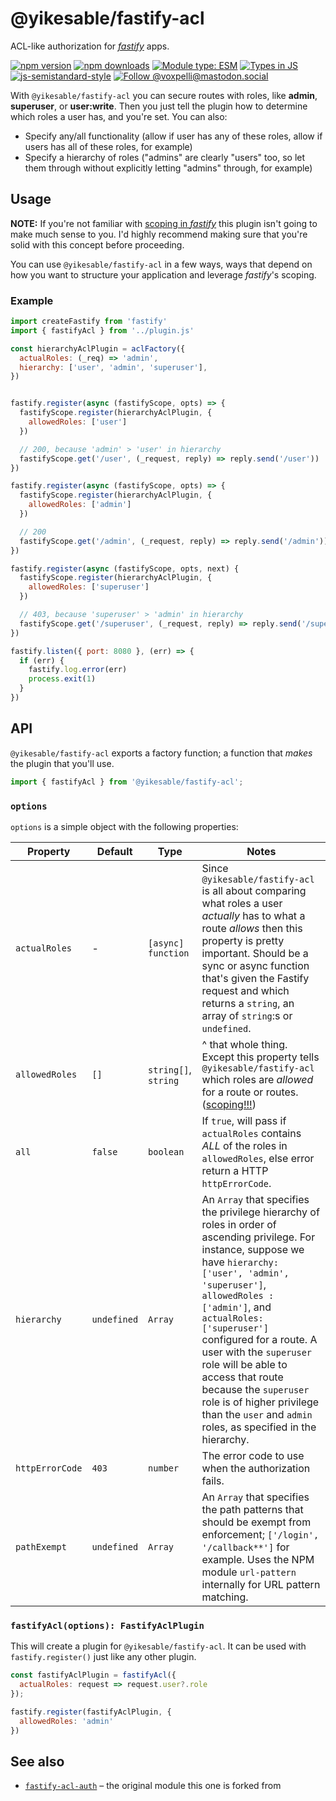 # @yikesable/fastify-acl

ACL-like authorization for [*fastify*](https://fastify.io) apps.

[![npm version](https://img.shields.io/npm/v/@yikesable/fastify-acl.svg?style=flat)](https://www.npmjs.com/package/@yikesable/fastify-acl)
[![npm downloads](https://img.shields.io/npm/dm/@yikesable/fastify-acl.svg?style=flat)](https://www.npmjs.com/package/@yikesable/fastify-acl)
[![Module type: ESM](https://img.shields.io/badge/module%20type-esm-brightgreen)](https://github.com/voxpelli/badges-cjs-esm)
[![Types in JS](https://img.shields.io/badge/types_in_js-yes-brightgreen)](https://github.com/voxpelli/types-in-js)
[![js-semistandard-style](https://img.shields.io/badge/code%20style-semistandard-brightgreen.svg)](https://github.com/voxpelli/eslint-config)
[![Follow @voxpelli@mastodon.social](https://img.shields.io/mastodon/follow/109247025527949675?domain=https%3A%2F%2Fmastodon.social&style=social)](https://mastodon.social/@voxpelli)

With `@yikesable/fastify-acl` you can secure routes with roles, like **admin**, **superuser**, or **user:write**.  Then you just tell the plugin how to determine which roles a user has, and you're set.  You can also:

* Specify any/all functionality (allow if user has any of these roles, allow if users has all of these roles, for example)
* Specify a hierarchy of roles ("admins" are clearly "users" too, so let them through without explicitly letting "admins" through, for example)

## Usage

**NOTE:** If you're not familiar with [scoping in *fastify*](https://www.fastify.io/docs/master/Plugins/) this plugin isn't going to make much sense to you.  I'd highly recommend making sure that you're solid with this concept before proceeding.

You can use `@yikesable/fastify-acl` in a few ways, ways that depend on how you want to structure your application and leverage *fastify*'s scoping.

### Example

```js
import createFastify from 'fastify'
import { fastifyAcl } from '../plugin.js'

const hierarchyAclPlugin = aclFactory({
  actualRoles: (_req) => 'admin',
  hierarchy: ['user', 'admin', 'superuser'],
})


fastify.register(async (fastifyScope, opts) => {
  fastifyScope.register(hierarchyAclPlugin, {
    allowedRoles: ['user']
  })

  // 200, because 'admin' > 'user' in hierarchy
  fastifyScope.get('/user', (_request, reply) => reply.send('/user'))
})

fastify.register(async (fastifyScope, opts) => {
  fastifyScope.register(hierarchyAclPlugin, {
    allowedRoles: ['admin']
  })

  // 200
  fastifyScope.get('/admin', (_request, reply) => reply.send('/admin'))
})

fastify.register(async (fastifyScope, opts, next) {
  fastifyScope.register(hierarchyAclPlugin, {
    allowedRoles: ['superuser']
  })

  // 403, because 'superuser' > 'admin' in hierarchy
  fastifyScope.get('/superuser', (_request, reply) => reply.send('/superuser'))
})

fastify.listen({ port: 8080 }, (err) => {
  if (err) {
    fastify.log.error(err)
    process.exit(1)
  }
})

```

## API

`@yikesable/fastify-acl` exports a factory function; a function that _makes_ the plugin that you'll use.

```js
import { fastifyAcl } from '@yikesable/fastify-acl';
```

### `options`

`options` is a simple object with the following properties:

| Property | Default | Type | Notes |
| --- | --- | --- | --- |
| `actualRoles` | - | `[async] function` | Since `@yikesable/fastify-acl` is all about comparing what roles a user _actually_ has to what a route _allows_ then this property is pretty important.  Should be a sync or async function that's given the Fastify request and which returns a `string`, an array of `string`:s or `undefined`. |
| `allowedRoles` | `[]` | `string[]`, `string`  | ^ that whole thing.  Except this property tells `@yikesable/fastify-acl` which roles are _allowed_ for a route or routes. ([scoping!!!](https://www.fastify.io/docs/latest/Plugins/)) |
| `all` | `false` | `boolean` | If `true`, will pass if `actualRoles` contains _ALL_ of the roles in `allowedRoles`, else error return a HTTP `httpErrorCode`. |
| `hierarchy` | `undefined` | `Array` | An `Array` that specifies the privilege hierarchy of roles in order of ascending privilege. For instance, suppose we have `hierarchy: ['user', 'admin', 'superuser']`, `allowedRoles : ['admin']`, and `actualRoles: ['superuser']` configured for a route.  A user with the `superuser` role will be able to access that route because the `superuser` role is of higher privilege than the `user` and `admin` roles, as specified in the hierarchy. |
| `httpErrorCode` | `403` | `number` | The error code to use when the authorization fails. |
| `pathExempt` | `undefined` | `Array` | An `Array` that specifies the path patterns that should be exempt from enforcement; `['/login', '/callback**']` for example.  Uses the NPM module `url-pattern` internally for URL pattern matching. |

### `fastifyAcl(options): FastifyAclPlugin`

This will create a plugin for `@yikesable/fastify-acl`. It can be used with `fastify.register()` just like any other plugin.

```js
const fastifyAclPlugin = fastifyAcl({
  actualRoles: request => request.user?.role
});

fastify.register(fastifyAclPlugin, {
  allowedRoles: 'admin'
})
```

## See also

* [`fastify-acl-auth`](https://github.com/charlesread/fastify-acl-auth) – the original module this one is forked from

